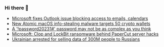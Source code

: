 ### Hi there 👋

<!--START_SECTION:feed-->
* [Microsoft fixes Outlook issue blocking access to emails, calendars](https://www.bleepingcomputer.com/news/microsoft/microsoft-fixes-outlook-issue-blocking-access-to-emails-calendars/)
* [New Atomic macOS info-stealing malware targets 50 crypto wallets](https://www.bleepingcomputer.com/news/security/new-atomic-macos-info-stealing-malware-targets-50-crypto-wallets/)
* [A '!password20231#' password may not be as complex as you think](https://www.bleepingcomputer.com/news/security/a-password20231-password-may-not-be-as-complex-as-you-think/)
* [Microsoft: Clop and LockBit ransomware behind PaperCut server hacks](https://www.bleepingcomputer.com/news/security/microsoft-clop-and-lockbit-ransomware-behind-papercut-server-hacks/)
* [Ukrainian arrested for selling data of 300M people to Russians](https://www.bleepingcomputer.com/news/security/ukrainian-arrested-for-selling-data-of-300m-people-to-russians/)
<!--END_SECTION:feed-->

<!--
**frankenk/frankenk** is a ✨ _special_ ✨ repository because its `README.md` (this file) appears on your GitHub profile.

Here are some ideas to get you started:

- 🔭 I’m currently working on ...
- 🌱 I’m currently learning ...
- 👯 I’m looking to collaborate on ...
- 🤔 I’m looking for help with ...
- 💬 Ask me about ...
- 📫 How to reach me: ...
- 😄 Pronouns: ...
- ⚡ Fun fact: ...
-->




